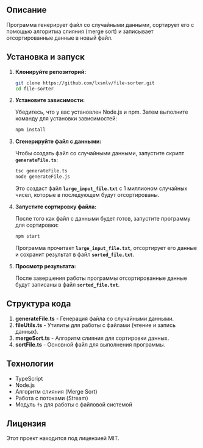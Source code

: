 ## Описание

Программа генерирует файл со случайными данными, сортирует его с помощью алгоритма слияния (merge sort) и записывает 
отсортированные данные в новый файл.

## Установка и запуск

1. **Клонируйте репозиторий:**

    ```bash
    git clone https://github.com/lxsmlv/file-sorter.git
    cd file-sorter
    ```

2. **Установите зависимости:**

   Убедитесь, что у вас установлен Node.js и npm. Затем выполните команду для установки зависимостей:

    ```bash
    npm install
    ```

3. **Сгенерируйте файл с данными:**

   Чтобы создать файл со случайными данными, запустите скрипт **`generateFile.ts`**:

    ```bash
    tsc generateFile.ts
    node generateFile.js
    ```

   Это создаст файл **`large_input_file.txt`** с 1 миллионом случайных чисел, которые в последующем будут отсортированы.

4. **Запустите сортировку файла:**

   После того как файл с данными будет готов, запустите программу для сортировки:

    ```bash
    npm start
    ```

   Программа прочитает **`large_input_file.txt`**, отсортирует его данные и сохранит результат в файл **`sorted_file.txt`**.

5. **Просмотр результата:**

   После завершения работы программы отсортированные данные будут записаны в файл **`sorted_file.txt`**.

## Структура кода

1. **generateFile.ts** - Генерация файла со случайными данными.
2. **fileUtils.ts** - Утилиты для работы с файлами (чтение и запись данных).
3. **mergeSort.ts** - Алгоритм слияния для сортировки данных.
4. **sortFile.ts** - Основной файл для выполнения программы.

## Технологии

- TypeScript
- Node.js
- Алгоритм слияния (Merge Sort)
- Работа с потоками (Stream)
- Модуль `fs` для работы с файловой системой

## Лицензия

Этот проект находится под лицензией MIT.